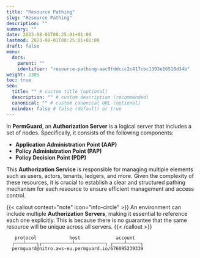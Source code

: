 ```yaml
---
title: "Resource Pathing"
slug: "Resource Pathing"
description: ""
summary: ""
date: 2023-08-01T00:25:01+01:00
lastmod: 2023-08-01T00:25:01+01:00
draft: false
menu:
  docs:
    parent: ""
    identifier: "resource-pathing-aac9fddccc2c417cbc1393e16518d34b"
weight: 2305
toc: true
seo:
  title: "" # custom title (optional)
  description: "" # custom description (recommended)
  canonical: "" # custom canonical URL (optional)
  noindex: false # false (default) or true
---
```


In **PermGuard**, an **Authorization Server** is a logical server that includes a set of nodes. Specifically, it consists of the following components:

- **Application Administration Point (AAP)**
- **Policy Administration Point (PAP)**
- **Policy Decision Point (PDP)**

This **Authorization Service** is responsible for managing multiple elements such as users, actors, tenants, ledgers, and more. Given the complexity of these resources, it is crucial to establish a clear and structured pathing mechanism for each resource to ensure efficient management and access control.

{{< callout context="note" icon="info-circle" >}}
An environment can include multiple **Authorization Servers**, making it essential to reference each one explicitly. This is because there is no guarantee that the same resource will be unique across all servers.
{{< /callout >}}

```text
   protocol            host             account
  ┌───┴────┐┌───────────┴───────────┐ ┌────┴─────┐
  permguard@nitro.aws-eu.permguard.io/676095239339
```
